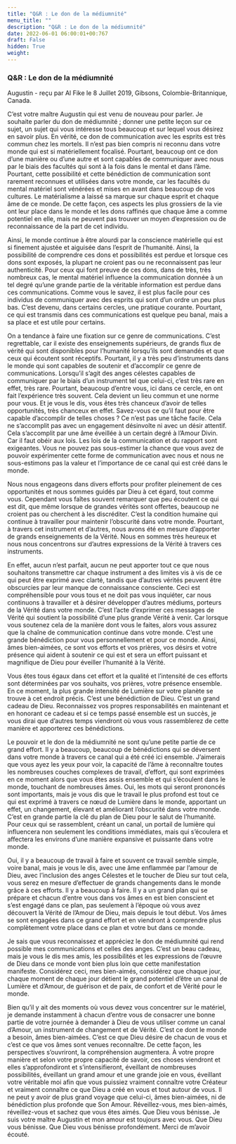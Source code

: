 ```yaml
---
title: "Q&R : Le don de la médiumnité"
menu_title: ""
description: "Q&R : Le don de la médiumnité"
date: 2022-06-01 06:00:01+00:767
draft: False
hidden: True
weight:
---
```

### Q&R : Le don de la médiumnité

Augustin - reçu par Al Fike le 8 Juillet 2019, Gibsons, Colombie-Britannique, Canada.

C’est votre maître Augustin qui est venu de nouveau pour parler. Je souhaite parler du don de médiumnité ; donner une petite leçon sur ce sujet, un sujet qui vous intéresse tous beaucoup et sur lequel vous désirez en savoir plus. En vérité, ce don de communication avec les esprits est très commun chez les mortels. Il n’est pas bien compris ni reconnu dans votre monde qui est si matériellement focalisé. Pourtant, beaucoup ont ce don d’une manière ou d’une autre et sont capables de communiquer avec nous par le biais des facultés qui sont à la fois dans le mental et dans l’âme. Pourtant, cette possibilité et cette bénédiction de communication sont rarement reconnues et utilisées dans votre monde, car les facultés du mental matériel sont vénérées et mises en avant dans beaucoup de vos cultures. Le matérialisme a laissé sa marque sur chaque esprit et chaque âme de ce monde. De cette façon, ces aspects les plus grossiers de la vie ont leur place dans le monde et les dons raffinés que chaque âme a comme potentiel en elle, mais ne peuvent pas trouver un moyen d’expression ou de reconnaissance de la part de cet individu.

Ainsi, le monde continue à être alourdi par la conscience matérielle qui est si finement ajustée et aiguisée dans l’esprit de l’humanité. Ainsi, la possibilité de comprendre ces dons et possibilités est perdue et lorsque ces dons sont exposés, la plupart ne croient pas ou ne reconnaissent pas leur authenticité. Pour ceux qui font preuve de ces dons, dans de très, très nombreux cas, le mental matériel influence la communication donnée à un tel degré qu’une grande partie de la véritable information est perdue dans ces communications. Comme vous le savez, il est plus facile pour ces individus de communiquer avec des esprits qui sont d’un ordre un peu plus bas. C’est devenu, dans certains cercles, une pratique courante. Pourtant, ce qui est transmis dans ces communications est quelque peu banal, mais a sa place et est utile pour certains.

On a tendance à faire une fixation sur ce genre de communications. C’est regrettable, car il existe des enseignements supérieurs, de grands flux de vérité qui sont disponibles pour l’humanité lorsqu’ils sont demandés et que ceux qui écoutent sont réceptifs. Pourtant, il y a très peu d’instruments dans le monde qui sont capables de soutenir et d’accomplir ce genre de communications. Lorsqu’il s’agit des anges célestes capables de communiquer par le biais d’un instrument tel que celui-ci, c’est très rare en effet, très rare. Pourtant, beaucoup d’entre vous, ici dans ce cercle, en ont fait l’expérience très souvent. Cela devient un lieu commun et une norme pour vous. Et je vous le dis, vous êtes très chanceux d’avoir de telles opportunités, très chanceux en effet. Savez-vous ce qu’il faut pour être capable d’accomplir de telles choses ? Ce n’est pas une tâche facile. Cela ne s’accomplit pas avec un engagement désinvolte ni avec un désir attentif. Cela s’accomplit par une âme éveillée à un certain degré à l’Amour Divin. Car il faut obéir aux lois. Les lois de la communication et du rapport sont exigeantes. Vous ne pouvez pas sous-estimer la chance que vous avez de pouvoir expérimenter cette forme de communication avec nous et nous ne sous-estimons pas la valeur et l’importance de ce canal qui est créé dans le monde.

Nous nous engageons dans divers efforts pour profiter pleinement de ces opportunités et nous sommes guidés par Dieu à cet égard, tout comme vous. Cependant vous faîtes souvent remarquer que peu écoutent ce qui est dit, que même lorsque de grandes vérités sont offertes, beaucoup ne croient pas ou cherchent à les discréditer. C’est la condition humaine qui continue à travailler pour maintenir l’obscurité dans votre monde. Pourtant, à travers cet instrument et d’autres, nous avons été en mesure d’apporter de grands enseignements de la Vérité. Nous en sommes très heureux et nous nous concentrons sur d’autres expressions de la Vérité à travers ces instruments.

En effet, aucun n’est parfait, aucun ne peut apporter tout ce que nous souhaitons transmettre car chaque instrument a des limites vis à vis de ce qui peut être exprimé avec clarté, tandis que d’autres vérités peuvent être obscurcies par leur manque de connaissance consciente. Ceci est compréhensible pour vous tous et ne doit pas vous inquiéter, car nous continuons à travailler et à désirer développer d’autres médiums, porteurs de la Vérité dans votre monde. C’est l’acte d’exprimer ces messages de Vérité qui soutient la possibilité d’une plus grande Vérité à venir. Car lorsque vous soutenez cela de la manière dont vous le faites, alors vous assurez que la chaîne de communication continue dans votre monde. C’est une grande bénédiction pour vous personnellement et pour ce monde. Ainsi, âmes bien-aimées, ce sont vos efforts et vos prières, vos désirs et votre présence qui aident à soutenir ce qui est et sera un effort puissant et magnifique de Dieu pour éveiller l’humanité à la Vérité.

Vous êtes tous égaux dans cet effort et la qualité et l’intensité de ces efforts sont déterminées par vos souhaits, vos prières, votre présence ensemble. En ce moment, la plus grande intensité de Lumière sur votre planète se trouve à cet endroit précis. C’est une bénédiction de Dieu. C’est un grand cadeau de Dieu. Reconnaissez vos propres responsabilités en maintenant et en honorant ce cadeau et si ce temps passé ensemble est un succès, je vous dirai que d’autres temps viendront où vous vous rassemblerez de cette manière et apporterez ces bénédictions.

Le pouvoir et le don de la médiumnité ne sont qu’une petite partie de ce grand effort. Il y a beaucoup, beaucoup de bénédictions qui se déversent dans votre monde à travers ce canal qui a été créé ici ensemble. J’aimerais que vous ayez les yeux pour voir, la capacité de l’âme à reconnaître toutes les nombreuses couches complexes de travail, d’effort, qui sont exprimées en ce moment alors que vous êtes assis ensemble et qui s’écoulent dans le monde, touchant de nombreuses âmes. Oui, les mots qui seront prononcés sont importants, mais je vous dis que le travail le plus profond est tout ce qui est exprimé à travers ce nœud de Lumière dans le monde, apportant un effet, un changement, élevant et améliorant l’obscurité dans votre monde. C’est en grande partie la clé du plan de Dieu pour le salut de l’humanité. Pour ceux qui se rassemblent, créant un canal, un portail de lumière qui influencera non seulement les conditions immédiates, mais qui s’écoulera et affectera les environs d’une manière expansive et puissante dans votre monde.

Oui, il y a beaucoup de travail à faire et souvent ce travail semble simple, voire banal, mais je vous le dis, avec une âme enflammée par l’amour de Dieu, avec l’inclusion des anges Célestes et le toucher de Dieu sur tout cela, vous serez en mesure d’effectuer de grands changements dans le monde grâce à ces efforts. Il y a beaucoup à faire. Il y a un grand plan qui se prépare et chacun d’entre vous dans vos âmes en est bien conscient et s’est engagé dans ce plan, pas seulement à l’époque où vous avez découvert la Vérité de l’Amour de Dieu, mais depuis le tout début. Vos âmes se sont engagées dans ce grand effort et en viendront à comprendre plus complètement votre place dans ce plan et votre but dans ce monde.

Je sais que vous reconnaissez et appréciez le don de médiumnité qui rend possible mes communications et celles des anges. C’est un beau cadeau, mais je vous le dis mes amis, les possibilités et les expressions de l’œuvre de Dieu dans ce monde vont bien plus loin que cette manifestation manifeste. Considérez ceci, mes bien-aimés, considérez que chaque jour, chaque moment de chaque jour détient le grand potentiel d’être un canal de Lumière et d’Amour, de guérison et de paix, de confort et de Vérité pour le monde.

Bien qu’il y ait des moments où vous devez vous concentrer sur le matériel, je demande instamment à chacun d’entre vous de consacrer une bonne partie de votre journée à demander à Dieu de vous utiliser comme un canal d’Amour, un instrument de changement et de Vérité. C’est ce dont le monde a besoin, âmes bien-aimées. C’est ce que Dieu désire de chacun de vous et c’est ce que vos âmes sont venues reconnaître. De cette façon, les perspectives s’ouvriront, la compréhension augmentera. À votre propre manière et selon votre propre capacité de savoir, ces choses viendront et elles s’approfondiront et s’intensifieront, éveillant de nombreuses possibilités, éveillant un grand amour et une grande joie en vous, éveillant votre véritable moi afin que vous puissiez vraiment connaître votre Créateur et vraiment connaître ce que Dieu a créé en vous et tout autour de vous. Il ne peut y avoir de plus grand voyage que celui-ci, âmes bien-aimées, ni de bénédiction plus profonde que Son Amour. Réveillez-vous, mes bien-aimés, réveillez-vous et sachez que vous êtes aimés. Que Dieu vous bénisse. Je suis votre maître Augustin et mon amour est toujours avec vous. Que Dieu vous bénisse. Que Dieu vous bénisse profondément. Merci de m’avoir écouté.
